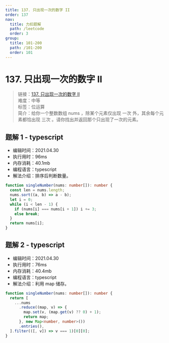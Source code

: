 ```yaml
---
title: 137. 只出现一次的数字 II
order: 137
nav:
  title: 力扣题解
  path: /leetcode
  order: 3
group:
  title: 101-200
  path: /101-200
  order: 101
---
```


# 137. 只出现一次的数字 II

> 链接：[137. 只出现一次的数字 II](https://leetcode-cn.com/problems/single-number-ii/)  
> 难度：中等  
> 标签：位运算  
> 简介：给你一个整数数组 nums ，除某个元素仅出现 一次 外，其余每个元素都恰出现 三次 。请你找出并返回那个只出现了一次的元素。

## 题解 1 - typescript

- 编辑时间：2021.04.30
- 执行用时：96ms
- 内存消耗：40.1mb
- 编程语言：typescript
- 解法介绍：排序后判断数量。

```typescript
function singleNumber(nums: number[]): number {
  const len = nums.length;
  nums.sort((a, b) => a - b);
  let i = 0;
  while (i < len - 1) {
    if (nums[i] === nums[i + 1]) i += 3;
    else break;
  }
  return nums[i];
}
```

## 题解 2 - typescript

- 编辑时间：2021.04.30
- 执行用时：76ms
- 内存消耗：40.4mb
- 编程语言：typescript
- 解法介绍：利用 map 储存。

```typescript
function singleNumber(nums: number[]): number {
  return [
    ...nums
      .reduce((map, v) => {
        map.set(v, (map.get(v) ?? 0) + 1);
        return map;
      }, new Map<number, number>())
      .entries(),
  ].filter(([, v]) => v === 1)[0][0];
}
```
